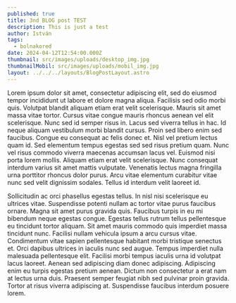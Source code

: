 ```yaml
---
published: true
title: 3nd BLOG post TEST
description: This is just a test
author: István
tags:
  - bolnakored
date: 2024-04-12T12:54:00.000Z
thumbnail: src/images/uploads/desktop_img.jpg
thumbnailMobil: src/images/uploads/mobil_img.jpg
layout: ../../../layouts/BlogPostLayout.astro
---
```

Lorem ipsum dolor sit amet, consectetur adipiscing elit, sed do eiusmod tempor incididunt ut labore et dolore magna aliqua. Facilisis sed odio morbi quis. Volutpat blandit aliquam etiam erat velit scelerisque. Mauris sit amet massa vitae tortor. Cursus vitae congue mauris rhoncus aenean vel elit scelerisque. Nunc sed id semper risus in. Lacus sed viverra tellus in hac. Id neque aliquam vestibulum morbi blandit cursus. Proin sed libero enim sed faucibus. Congue eu consequat ac felis donec et. Nisl vel pretium lectus quam id. Sed elementum tempus egestas sed sed risus pretium quam. Nunc vel risus commodo viverra maecenas accumsan lacus vel. Euismod nisi porta lorem mollis. Aliquam etiam erat velit scelerisque. Nunc consequat interdum varius sit amet mattis vulputate. Venenatis lectus magna fringilla urna porttitor rhoncus dolor purus. Arcu vitae elementum curabitur vitae nunc sed velit dignissim sodales. Tellus id interdum velit laoreet id.



Sollicitudin ac orci phasellus egestas tellus. In nisl nisi scelerisque eu ultrices vitae. Suspendisse potenti nullam ac tortor vitae purus faucibus ornare. Magna sit amet purus gravida quis. Faucibus turpis in eu mi bibendum neque egestas congue. Egestas tellus rutrum tellus pellentesque eu tincidunt tortor aliquam. Sit amet mauris commodo quis imperdiet massa tincidunt nunc. Facilisi nullam vehicula ipsum a arcu cursus vitae. Condimentum vitae sapien pellentesque habitant morbi tristique senectus et. Orci dapibus ultrices in iaculis nunc sed augue. Tempus imperdiet nulla malesuada pellentesque elit. Facilisi morbi tempus iaculis urna id volutpat lacus laoreet. Aenean sed adipiscing diam donec adipiscing. Adipiscing enim eu turpis egestas pretium aenean. Dictum non consectetur a erat nam at lectus urna duis. Praesent semper feugiat nibh sed pulvinar proin gravida. Tortor at risus viverra adipiscing at. Suspendisse faucibus interdum posuere lorem.

